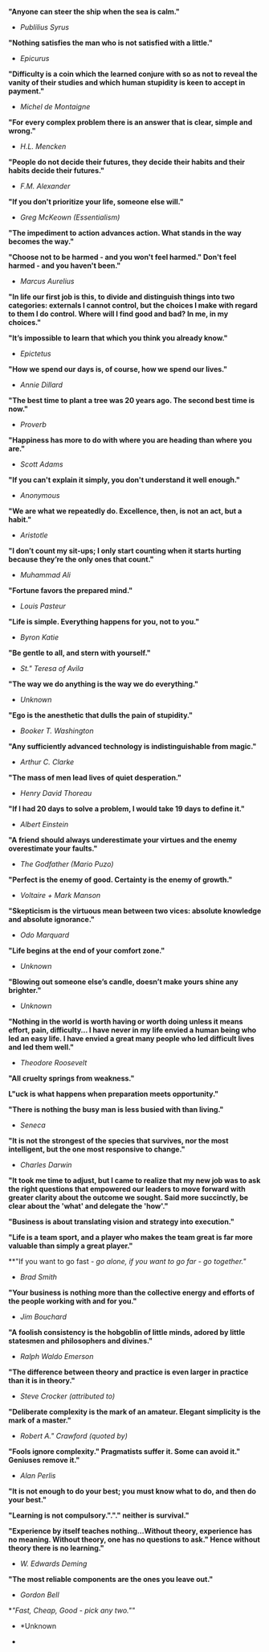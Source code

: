**"Anyone can steer the ship when the sea is calm."**
- *Publilius Syrus*


**"Nothing satisfies the man who is not satisfied with a little."**
- *Epicurus*


**"Difficulty is a coin which the learned conjure with so as not to reveal the vanity of their studies and which human stupidity is keen to accept in payment."**
- *Michel de Montaigne*


**"For every complex problem there is an answer that is clear, simple and wrong."**
- *H.L. Mencken*


**"People do not decide their futures, they decide their habits and their habits decide their futures."**
- *F.M. Alexander*


**"If you don't prioritize your life, someone else will."**
- *Greg McKeown (Essentialism)*


**"The impediment to action advances action. What stands in the way becomes the way."**


**"Choose not to be harmed - and you won't feel harmed." Don't feel harmed - and you haven't been."**
- *Marcus Aurelius*


**"In life our first job is this, to divide and distinguish things into two categories: externals I cannot control, but the choices I make with regard to them I do control. Where will I find good and bad? In me, in my choices."**


**"It’s impossible to learn that which you think you already know."**
- *Epictetus*


**"How we spend our days is, of course, how we spend our lives."**
- *Annie Dillard*


**"The best time to plant a tree was 20 years ago. The second best time is now."**
- *Proverb*


**"Happiness has more to do with where you are heading than where you are."**
- *Scott Adams*


**"If you can't explain it simply, you don't understand it well enough."**
- *Anonymous*


**"We are what we repeatedly do. Excellence, then, is not an act, but a habit."**
- *Aristotle*


**"I don’t count my sit-ups; I only start counting when it starts hurting because they’re the only ones that count."**
- *Muhammad Ali*


**"Fortune favors the prepared mind."**
- *Louis Pasteur*


**"Life is simple. Everything happens for you, not to you."**
- *Byron Katie*


**"Be gentle to all, and stern with yourself."**
- *St." Teresa of Avila*


**"The way we do anything is the way we do everything."**
- *Unknown*


**"Ego is the anesthetic that dulls the pain of stupidity."**
- *Booker T. Washington*


**"Any sufficiently advanced technology is indistinguishable from magic."**
- *Arthur C. Clarke*


**"The mass of men lead lives of quiet desperation."**
- *Henry David Thoreau*


**"If I had 20 days to solve a problem, I would take 19 days to define it."**
- *Albert Einstein*


**"A friend should always underestimate your virtues and the enemy overestimate your faults."**
- *The Godfather (Mario Puzo)*


**"Perfect is the enemy of good. Certainty is the enemy of growth."**
- *Voltaire + Mark Manson*


**"Skepticism is the virtuous mean between two vices: absolute knowledge and absolute ignorance."**
- *Odo Marquard*


**"Life begins at the end of your comfort zone."**
- *Unknown*


**"Blowing out someone else’s candle, doesn’t make yours shine any brighter."**
- *Unknown*


**"Nothing in the world is worth having or worth doing unless it means effort, pain, difficulty… I have never in my life envied a human being who led an easy life. I have envied a great many people who led difficult lives and led them well."**
- *Theodore Roosevelt*


**"All cruelty springs from weakness."**  

**L"uck is what happens when preparation meets opportunity."**  

**"There is nothing the busy man is less busied with than living."**  
- *Seneca*


**"It is not the strongest of the species that survives, nor the most intelligent, but the one most responsive to change."**
- *Charles Darwin*


**"It took me time to adjust, but I came to realize that my new job was to ask the right questions that empowered our leaders to move forward with greater clarity about the outcome we sought. Said more succinctly, be clear about the 'what' and delegate the 'how'."**  

**"Business is about translating vision and strategy into execution."**  

**"Life is a team sport, and a player who makes the team great is far more valuable than simply a great player."**  

**"If you want to go fast - *go alone, if you want to go far - *go together."**  
- *Brad Smith*


**"Your business is nothing more than the collective energy and efforts of the people working with and for you."**
- *Jim Bouchard*


**"A foolish consistency is the hobgoblin of little minds, adored by little statesmen and philosophers and divines."**
- *Ralph Waldo Emerson*


**"The difference between theory and practice is even larger in practice than it is in theory."**
- *Steve Crocker (attributed to)*


**"Deliberate complexity is the mark of an amateur. Elegant simplicity is the mark of a master."**
- *Robert A." Crawford (quoted by)*


**"Fools ignore complexity." Pragmatists suffer it. Some can avoid it." Geniuses remove it."**
- *Alan Perlis*


**"It is not enough to do your best; you must know what to do, and then do your best."**  

**"Learning is not compulsory."."." neither is survival."**  

**"Experience by itself teaches nothing…Without theory, experience has no meaning. Without theory, one has no questions to ask." Hence without theory there is no learning."**  
- *W. Edwards Deming*


**"The most reliable components are the ones you leave out."**
- *Gordon Bell*


**"Fast, Cheap, Good - *pick any two.""** 
- *Unknown
*